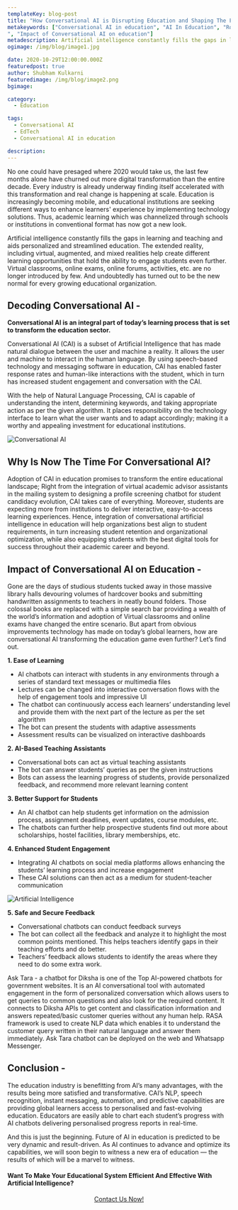 ```yaml
---
templateKey: blog-post
title: "How Conversational AI is Disrupting Education and Shaping The Future of Learning?"
metakeywords: ["Conversational AI in education", "AI In Education", "Role of artificial intelligence in education", "Future of AI in education
", "Impact of Conversational AI on education"]
metadescription: Artificial intelligence constantly fills the gaps in learning and teaching and aids personalized and streamlined education. Read more to know the impacts of AI on education.
ogimage: /img/blog/image1.jpg

date: 2020-10-29T12:00:00.000Z
featuredpost: true
author: Shubham Kulkarni
featuredimage: /img/blog/image2.png
bgimage: 

category: 
  - Education

tags:
  - Conversational AI 
  - EdTech
  - Conversational AI in education

description: 
---
```

No one could have presaged where 2020 would take us, the last few months alone have churned out more digital transformation than the entire decade. Every industry is already underway finding itself accelerated with this transformation and real change is happening at scale. Education is increasingly becoming mobile, and educational institutions are seeking different ways to enhance learners' experience by implementing technology solutions. Thus, academic learning which was channelized through schools or institutions in conventional format has now got a new look. 

Artificial intelligence constantly fills the gaps in learning and teaching and aids personalized and streamlined education. The extended reality, including virtual, augmented, and mixed realities help create different learning opportunities that hold the ability to engage students even further. Virtual classrooms, online exams, online forums, activities, etc. are no longer introduced by few. And undoubtedly has turned out to be the new normal for every growing educational organization.

## Decoding Conversational AI - 

**Conversational AI is an integral part of today’s learning process that is set to transform the education sector.**

Conversational AI (CAI) is a subset of Artificial Intelligence that has made natural dialogue between the user and machine a reality. It allows the user and machine to interact in the human language. By using speech-based technology and messaging software in education, CAI has enabled faster response rates and human-like interactions with the student, which in turn has increased student engagement and conversation with the CAI.  

With the help of Natural Language Processing, CAI is capable of understanding the intent, determining keywords, and taking appropriate action as per the given algorithm. It places responsibility on the technology interface to learn what the user wants and to adapt accordingly; making it a worthy and appealing investment for educational institutions. 

![Conversational AI](/img/blog/image1.jpg "Conversational AI")

## Why Is Now The Time For Conversational AI?

Adoption of CAI in education promises to transform the entire educational landscape; Right from the integration of virtual academic advisor assistants in the mailing system to designing a profile screening chatbot for student candidacy evolution, CAI takes care of everything. Moreover, students are expecting more from institutions to deliver interactive, easy-to-access learning experiences. Hence, integration of conversational artificial intelligence in education will help organizations best align to student requirements, in turn increasing student retention and organizational optimization, while also equipping students with the best digital tools for success throughout their academic career and beyond.


## Impact of Conversational AI on Education - 
Gone are the days of studious students tucked away in those massive library halls devouring volumes of hardcover books and submitting handwritten assignments to teachers in neatly bound folders. Those colossal books are replaced with a simple search bar providing a wealth of the world’s information and adoption of Virtual classrooms and online exams have changed the entire scenario. But apart from obvious improvements technology has made on today’s global learners, how are conversational AI transforming the education game even further? Let’s find out.  

**1. Ease of Learning**

- AI chatbots can interact with students in any environments through a series of standard text messages or multimedia files
- Lectures can be changed into interactive conversation flows with the help of engagement tools and impressive UI 
- The chatbot can continuously access each learners’ understanding level and provide them with the next part of the lecture as per the set algorithm 
- The bot can present the students with adaptive assessments
- Assessment results  can be visualized on interactive dashboards 


**2. AI-Based Teaching Assistants**
 
- Conversational bots can act as virtual teaching assistants 
- The bot can answer students’ queries as per the given instructions
- Bots can assess the learning progress of students, provide personalized feedback, and recommend more relevant learning content 


**3. Better Support for Students**

- An AI chatbot can help students get information on the admission process, assignment deadlines, event updates, course modules, etc.
- The chatbots can further help prospective students find out more about scholarships, hostel facilities, library memberships, etc. 


**4. Enhanced Student Engagement**

- Integrating AI chatbots on social media platforms allows enhancing the students’ learning process and increase engagement 
- These CAI solutions can then act as a medium for student-teacher communication


![Artificial Intelligence](/img/blog/image2.png "Artificial Intelligence")

**5. Safe and Secure Feedback**

- Conversational chatbots can conduct feedback surveys 
- The bot can collect all the feedback and analyze it to highlight the most common points mentioned. This helps teachers identify gaps in their teaching efforts and do better.
- Teachers’ feedback allows students to identify the areas where they need to do some extra work. 



Ask Tara - a chatbot for Diksha is one of the Top AI-powered chatbots for government websites. It is an AI conversational tool with automated engagement in the form of personalized conversation which allows users to get queries to common questions and also look for the required content. It connects to Diksha APIs to get content and classification information and answers repeated/basic customer queries without any human help. RASA framework is used to create NLP data which enables it to understand the customer query written in their natural language and answer them immediately. Ask Tara chatbot can be deployed on the web and Whatsapp Messenger. 

## Conclusion - 

The education industry is benefitting from AI’s many advantages, with the results being more satisfied and transformative. CAI’s NLP, speech recognition, instant messaging, automation, and predictive capabilities are providing global learners access to personalised and fast-evolving education. Educators are easily able to chart each student’s progress with AI chatbots delivering personalised progress reports in real-time.

And this is just the beginning. Future of AI in education is predicted to be very dynamic and result-driven. As AI continues to advance and optimize its capabilities, we will soon begin to witness a new era of education — the results of which will be a marvel to witness.



<div class="border border-secondary p-3">
<h4>Want To Make Your Educational System Efficient And Effective With Artificial Intelligence?</h4>
<center><a class="btn btn-primary" href="#contact-form-bottom">Contact Us Now!</a></center>
</div>
